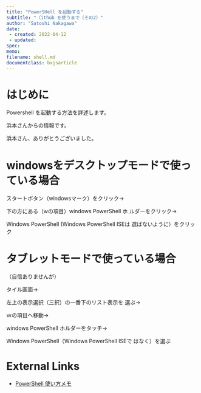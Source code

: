 ```yaml
---
title: "PowerSHell を起動する"
subtitle: "（ithub を使うまで（その2）"
author: "Satoshi Nakagawa"
date:
 - created: 2022-04-12
 - updated: 
spec: 
memo: 
filename: shell.md
documentclass: bxjsarticle
---
```


# はじめに

Powershell を起動する方法を詳述します。

浜本さんからの情報です。

浜本さん、ありがとうございました。

# windowsをデスクトップモードで使っている場合

スタートボタン（windowsマーク）をクリック→

下の方にある（wの項目）windows PowerShell ホ
ルダーをクリック→

Windows PowerShell (Windows PowerShell ISEは
選ばないように）をクリック


# タブレットモードで使っている場合
（自信ありませんが）


タイル画面→

左上の表示選択（三択）の一番下のリスト表示を
選ぶ→

ｗの項目へ移動→

windows PowerShell ホルダーをタッチ→

Windows PowerShell（Windows PowerShell ISEで
はなく）を選ぶ


# External Links

- [PowerShell 使い方メモ](https://qiita.com/opengl-8080/items/bb0f5e4f1c7ce045cc57)
